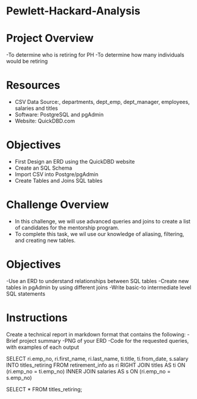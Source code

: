 # Pewlett-Hackard-Analysis

# Project Overview

-To determine who is retiring for PH 
-To determine how many individuals would be retiring 

# Resources
- CSV Data Source:, departments, dept_emp, dept_manager, employees, salaries and titles
- Software: PostgreSQL and pgAdmin
- Website: QuickDBD.com

# Objectives
- First Design an ERD using the QuickDBD website
- Create an SQL Schema
- Import CSV into Postgre/pgAdmin
- Create Tables and Joins SQL tables

# Challenge Overview
- In this challenge, we will use advanced queries and joins to create a list of candidates for the mentorship program. 
- To complete this task, we wil use our knowledge of aliasing, filtering, and creating new tables.

# Objectives
-Use an ERD to understand relationships between SQL tables
-Create new tables in pgAdmin by using different joins
-Write basic-to intermediate level SQL statements

# Instructions
Create a technical report in markdown format that contains the following:
-Brief project summary
-PNG of your ERD
-Code for the requested queries, with examples of each output


SELECT ri.emp_no,
ri.first_name,
ri.last_name,
ti.title,
ti.from_date,
s.salary
INTO titles_retiring
FROM retirement_info as ri
RIGHT JOIN titles AS ti
ON (ri.emp_no = ti.emp_no)
INNER JOIN salaries AS s
ON (ri.emp_no = s.emp_no)

SELECT * FROM titles_retiring;



